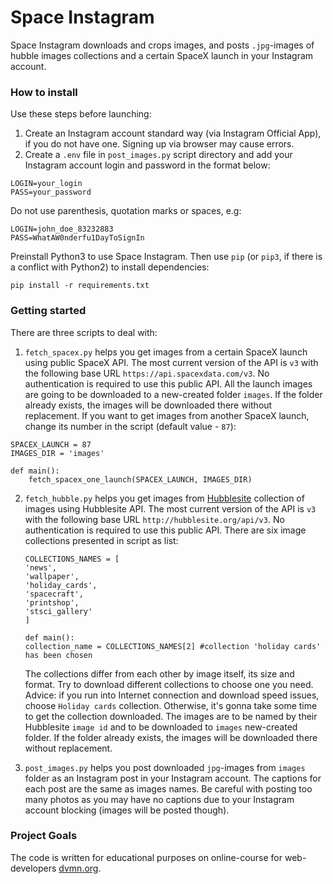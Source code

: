 # Space Instagram

Space Instagram downloads and crops images, and posts `.jpg`-images of hubble images collections and a certain SpaceX launch in your Instagram account.

### How to install
Use these steps before launching:
1. Create an Instagram account standard way (via Instagram Official App), if you do not have one. Signing up via browser may cause errors.
2. Create a `.env` file in `post_images.py` script directory and add your Instagram account login and password in the format below:
```
LOGIN=your_login
PASS=your_password
```
Do not use parenthesis, quotation marks or spaces, e.g:
```
LOGIN=john_doe_83232883
PASS=WhatAW0nderfu1DayToSignIn
```

Preinstall Python3 to use Space Instagram.
Then use `pip` (or `pip3`, if there is a conflict with Python2) to install dependencies:
```
pip install -r requirements.txt
```

### Getting started
There are three scripts to deal with:
1. `fetch_spacex.py` helps you get images from a certain SpaceX launch using public SpaceX API. 
The most current version of the API is `v3` with the following base URL `https://api.spacexdata.com/v3`. No authentication is required to use this public API. All the launch images are going to be downloaded to a new-created folder `images`. If the folder already exists, the images will be downloaded there without replacement.
If you want to get images from another SpaceX launch, change its number in the script (default value  - `87`):
```
SPACEX_LAUNCH = 87
IMAGES_DIR = 'images'

def main():
    fetch_spacex_one_launch(SPACEX_LAUNCH, IMAGES_DIR)
```
2. `fetch_hubble.py` helps you get images from [Hubblesite](http://hubblesite.org) collection of images using Hubblesite API. 
The most current version of the API is `v3` with the following base URL `http://hubblesite.org/api/v3`. No authentication is required to use this public API.
    There are six image collections presented in script as list:

    ```
    COLLECTIONS_NAMES = [
    'news',
    'wallpaper',
    'holiday_cards',
    'spacecraft',
    'printshop',
    'stsci_gallery'
    ]
    
    def main():
    collection_name = COLLECTIONS_NAMES[2] #collection 'holiday cards' has been chosen
    ```
    The collections differ from each other by image itself, its size and format. Try to download different collections to choose one you need.
    Advice: if you run into Internet connection and download speed issues, choose `Holiday cards` collection. Otherwise, it's gonna take some time to get the collection downloaded. 
    The images are to be named by their Hubblesite `image id` and to be downloaded to `images` new-created folder. If the folder already exists, the images will be downloaded there without replacement.

3. `post_images.py` helps you post downloaded `jpg`-images from `images` folder as an Instagram post in your Instagram account. The captions for each post are the same as images names. Be careful with posting too many photos as you may have no captions due to your Instagram account blocking (images will be posted though).

### Project Goals

The code is written for educational purposes on online-course for web-developers [dvmn.org](https://dvmn.org/).